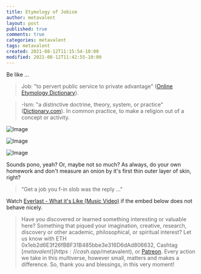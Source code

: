 ```yaml
---
title: Etymology of Jobism
author: metavalent
layout: post
published: true
comments: true
categories: metavalent
tags: metavalent
created: 2021-08-12T11:15:54-10:00
modified: 2021-08-12T11:42:55-10:00
---
```


Be like ...

> Job: "to pervert public service to private advantage" ([Online Etymology Dictionary](https://www.etymonline.com/word/Job)).

> -Ism: "a distinctive doctrine, theory, system, or practice" ([Dictionary.com](https://www.dictionary.com/browse/ism)). In common practice, to make a religion out of a concept or activity.

![Image](/assets/images/image_picker8933004413615503077.png)

![Image](/assets/images/image_picker883989396170180279.png)

![Image](/assets/images/image_picker1278605232272730192.png)

Sounds pono, yeah? Or, maybe not so much? As always, do your own homework and don't measure an onion by it's first thin outer layer of skin, right?

> "Get a job you f-in slob was the reply ..."

Watch [Everlast - What it's Like (Music Video)](https://youtu.be/qA1nGPM9yHA) if the embed below does not behave nicely. 

<div class="embed-container"><iframeloading="lazy" width="560" height="315" src="https://www.youtube.com/embed/qA1nGPM9yHA" title="YouTube video player" frameborder="0" allow="accelerometer; autoplay; clipboard-write; encrypted-media; gyroscope; picture-in-picture" allowfullscreen></iframe></div>

> Have you discovered or learned something interesting or valuable here? Something that piqued your imagination, creative, research, discovery or other academic, philosophical, or spiritual interest? Let us know with ETH 0x1eb2d6E3f26fBBF31B485bbe3e316D6dAd806632, Cashtag [$metavalent](https://cash.app/$metavalent), or [Patreon](https://patreon.com/metavalent). Every action we take in this multiverse, however small, matters and makes a difference. So, thank you and blessings, in this very moment!
